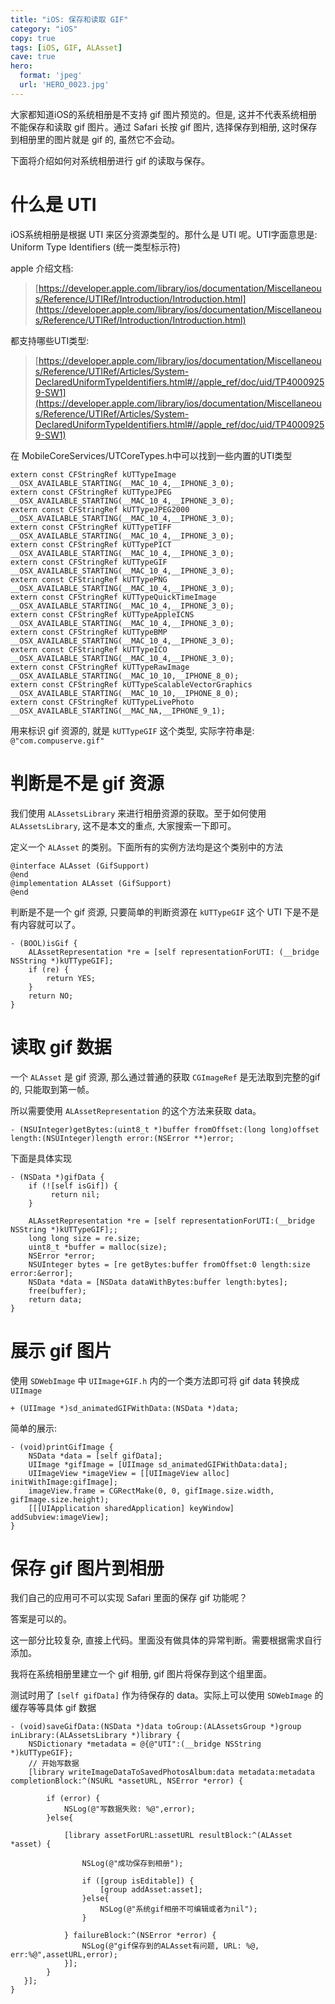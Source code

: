```yaml
---
title: "iOS: 保存和读取 GIF"
category: "iOS"
copy: true
tags: [iOS, GIF, ALAsset]
cave: true
hero:
  format: 'jpeg'
  url: 'HERO_0023.jpg'
---
```

大家都知道iOS的系统相册是不支持 gif 图片预览的。但是, 这并不代表系统相册不能保存和读取 gif 图片。通过 Safari 长按 gif 图片, 选择保存到相册, 这时保存到相册里的图片就是 gif 的, 虽然它不会动。

下面将介绍如何对系统相册进行 gif 的读取与保存。

# 什么是 UTI

iOS系统相册是根据 UTI 来区分资源类型的。那什么是 UTI 呢。UTI字面意思是: Uniform Type Identifiers (统一类型标示符)

apple 介绍文档:
> [https://developer.apple.com/library/ios/documentation/Miscellaneous/Reference/UTIRef/Introduction/Introduction.html](https://developer.apple.com/library/ios/documentation/Miscellaneous/Reference/UTIRef/Introduction/Introduction.html)

都支持哪些UTI类型:

> [https://developer.apple.com/library/ios/documentation/Miscellaneous/Reference/UTIRef/Articles/System-DeclaredUniformTypeIdentifiers.html#//apple_ref/doc/uid/TP40009259-SW1](https://developer.apple.com/library/ios/documentation/Miscellaneous/Reference/UTIRef/Articles/System-DeclaredUniformTypeIdentifiers.html#//apple_ref/doc/uid/TP40009259-SW1)

在 MobileCoreServices/UTCoreTypes.h中可以找到一些内置的UTI类型


```objc
extern const CFStringRef kUTTypeImage                                __OSX_AVAILABLE_STARTING(__MAC_10_4,__IPHONE_3_0);
extern const CFStringRef kUTTypeJPEG                                 __OSX_AVAILABLE_STARTING(__MAC_10_4,__IPHONE_3_0);
extern const CFStringRef kUTTypeJPEG2000                             __OSX_AVAILABLE_STARTING(__MAC_10_4,__IPHONE_3_0);
extern const CFStringRef kUTTypeTIFF                                 __OSX_AVAILABLE_STARTING(__MAC_10_4,__IPHONE_3_0);
extern const CFStringRef kUTTypePICT                                 __OSX_AVAILABLE_STARTING(__MAC_10_4,__IPHONE_3_0);
extern const CFStringRef kUTTypeGIF                                  __OSX_AVAILABLE_STARTING(__MAC_10_4,__IPHONE_3_0);
extern const CFStringRef kUTTypePNG                                  __OSX_AVAILABLE_STARTING(__MAC_10_4,__IPHONE_3_0);
extern const CFStringRef kUTTypeQuickTimeImage                       __OSX_AVAILABLE_STARTING(__MAC_10_4,__IPHONE_3_0);
extern const CFStringRef kUTTypeAppleICNS                            __OSX_AVAILABLE_STARTING(__MAC_10_4,__IPHONE_3_0);
extern const CFStringRef kUTTypeBMP                                  __OSX_AVAILABLE_STARTING(__MAC_10_4,__IPHONE_3_0);
extern const CFStringRef kUTTypeICO                                  __OSX_AVAILABLE_STARTING(__MAC_10_4,__IPHONE_3_0);
extern const CFStringRef kUTTypeRawImage                             __OSX_AVAILABLE_STARTING(__MAC_10_10,__IPHONE_8_0);
extern const CFStringRef kUTTypeScalableVectorGraphics               __OSX_AVAILABLE_STARTING(__MAC_10_10,__IPHONE_8_0);
extern const CFStringRef kUTTypeLivePhoto                            __OSX_AVAILABLE_STARTING(__MAC_NA,__IPHONE_9_1);
```

用来标识 gif 资源的, 就是 `kUTTypeGIF` 这个类型, 实际字符串是: `@"com.compuserve.gif"`

# 判断是不是 gif 资源

我们使用 `ALAssetsLibrary` 来进行相册资源的获取。至于如何使用 `ALAssetsLibrary`, 这不是本文的重点, 大家搜索一下即可。

定义一个 `ALAsset` 的类别。下面所有的实例方法均是这个类别中的方法

```objc
@interface ALAsset (GifSupport)
@end
@implementation ALAsset (GifSupport)
@end
```

判断是不是一个 gif 资源, 只要简单的判断资源在 `kUTTypeGIF` 这个 UTI 下是不是有内容就可以了。

```objc
- (BOOL)isGif {
    ALAssetRepresentation *re = [self representationForUTI: (__bridge NSString *)kUTTypeGIF];
    if (re) {
        return YES;
    }
    return NO;
}
```

# 读取 gif 数据

一个 `ALAsset` 是 gif 资源, 那么通过普通的获取 `CGImageRef` 是无法取到完整的gif的, 只能取到第一帧。

所以需要使用 `ALAssetRepresentation` 的这个方法来获取 data。

```objc
- (NSUInteger)getBytes:(uint8_t *)buffer fromOffset:(long long)offset length:(NSUInteger)length error:(NSError **)error;
```

下面是具体实现

```objc
- (NSData *)gifData {
    if (![self isGif]) {
         return nil;
    }

    ALAssetRepresentation *re = [self representationForUTI:(__bridge NSString *)kUTTypeGIF];;
    long long size = re.size;
    uint8_t *buffer = malloc(size);
    NSError *error;
    NSUInteger bytes = [re getBytes:buffer fromOffset:0 length:size error:&error];
    NSData *data = [NSData dataWithBytes:buffer length:bytes];
    free(buffer);
    return data;
}
```

# 展示 gif 图片

使用 `SDWebImage` 中 `UIImage+GIF.h` 内的一个类方法即可将 gif data 转换成 `UIImage`

```objc
+ (UIImage *)sd_animatedGIFWithData:(NSData *)data;
```

简单的展示:

```objc
- (void)printGifImage {
    NSData *data = [self gifData];
    UIImage *gifImage = [UIImage sd_animatedGIFWithData:data];
    UIImageView *imageView = [[UIImageView alloc] initWithImage:gifImage];
    imageView.frame = CGRectMake(0, 0, gifImage.size.width, gifImage.size.height);
    [[[UIApplication sharedApplication] keyWindow] addSubview:imageView];
}
```

# 保存 gif 图片到相册

我们自己的应用可不可以实现 Safari 里面的保存 gif 功能呢？

答案是可以的。

这一部分比较复杂, 直接上代码。里面没有做具体的异常判断。需要根据需求自行添加。

我将在系统相册里建立一个 gif 相册, gif 图片将保存到这个组里面。

测试时用了 `[self gifData]` 作为待保存的 data。实际上可以使用 `SDWebImage` 的缓存等等具体 gif 数据

```objc
- (void)saveGifData:(NSData *)data toGroup:(ALAssetsGroup *)group inLibrary:(ALAssetsLibrary *)library {
    NSDictionary *metadata = @{@"UTI":(__bridge NSString *)kUTTypeGIF};
    // 开始写数据
    [library writeImageDataToSavedPhotosAlbum:data metadata:metadata completionBlock:^(NSURL *assetURL, NSError *error) {

        if (error) {
            NSLog(@"写数据失败: %@",error);
        }else{

            [library assetForURL:assetURL resultBlock:^(ALAsset *asset) {

                NSLog(@"成功保存到相册");

                if ([group isEditable]) {
                    [group addAsset:asset];
                }else{
                    NSLog(@"系统gif相册不可编辑或者为nil");
                }

            } failureBlock:^(NSError *error) {
                NSLog(@"gif保存到的ALAsset有问题, URL: %@, err:%@",assetURL,error);
            }];
        }
   }];
}
```
